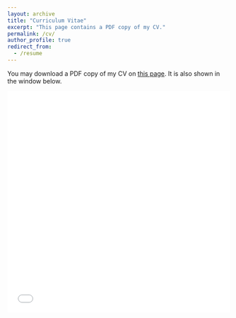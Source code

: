 ```yaml
---
layout: archive
title: "Curriculum Vitae"
excerpt: "This page contains a PDF copy of my CV."
permalink: /cv/
author_profile: true
redirect_from:
  - /resume
---
```


You may download a PDF copy of my CV on [this page](/files/pdf/short_CV_Jordan_Van_Beeck.pdf).
It is also shown in the window below.

<iframe title="Curriculum Vitae" src="/files/pdf/short_CV_Jordan_Van_Beeck.pdf" width="100%" height="500" frameborder="no" border="0" marginwidth="0" marginheight="0"></iframe>
